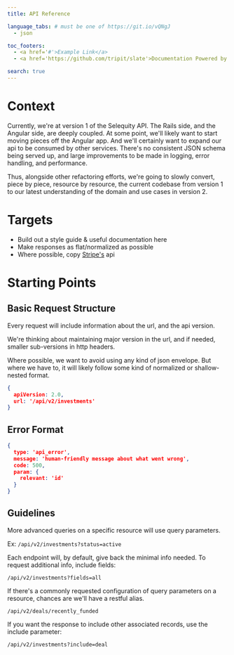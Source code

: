 ```yaml
---
title: API Reference

language_tabs: # must be one of https://git.io/vQNgJ
  - json

toc_footers:
  - <a href='#'>Example Link</a>
  - <a href='https://github.com/tripit/slate'>Documentation Powered by Slate</a>

search: true
---
```

# Context

Currently, we're at version 1 of the Selequity API. The Rails side, and the
Angular side, are deeply coupled. At some point, we'll likely want to
start moving pieces off the Angular app. And we'll certainly want to
expand our api to be consumed by other services. There's no consistent JSON schema
being served up, and large improvements to be made in logging, error
handling, and performance.

Thus, alongside other refactoring efforts, we're going to slowly
convert, piece by piece, resource by resource, the current codebase from
version 1 to our latest understanding of the domain and use cases in
version 2.

# Targets

* Build out a style guide & useful documentation here
* Make responses as flat/normalized as possible
* Where possible, copy [Stripe's](https://stripe.com/docs/api) api

# Starting Points

## Basic Request Structure

Every request will include information about the url, and the api
version.

We're thinking about maintaining major version in the url, and if
needed, smaller sub-versions in http headers.

Where possible, we want to avoid using any kind of json envelope. But
where we have to, it will likely follow some kind of normalized or
shallow-nested format.

```json
{
  apiVersion: 2.0,
  url: '/api/v2/investments'
}
```

## Error Format

```json
{
  type: 'api_error',
  message: 'human-friendly message about what went wrong',
  code: 500,
  param: {
    relevant: 'id'
  }
}
```

## Guidelines

More advanced queries on a specific resource will use query parameters.

Ex: `/api/v2/investments?status=active`

Each endpoint will, by default, give back the minimal info needed. To
request additional info, include fields:

`/api/v2/investments?fields=all`

If there's a commonly requested configuration of query parameters on a
resource, chances are we'll have a restful alias.

`/api/v2/deals/recently_funded`

If you want the response to include other associated records, use the
include parameter:

`/api/v2/investments?include=deal`

